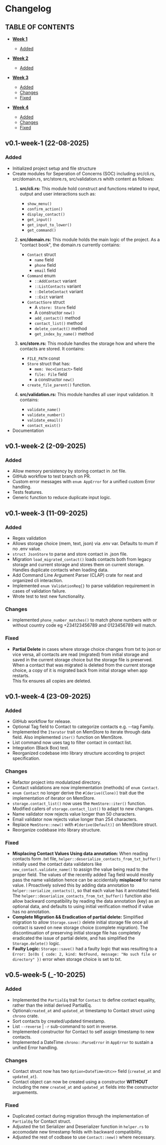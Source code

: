 # Changelog

## TABLE OF CONTENTS
* [**Week 1**](#v01-week-1-22-08-2025)
    - [Added](#added)

* [**Week 2**](#v01-week-2-2-09-2025)
    - [Added](#added-1)

* [**Week 3**](#v01-week-3-11-09-2025)
    - [Added](#added-2)
    - [Changes](#changes)
    - [Fixed](#fixed)

* [**Week 4**](#v01-week-4-23-09-2025)
    - [Added](#added-3)
    - [Changes](#changes-1)
    - [Fixed](#fixed-1)



## v0.1-week-1 (22-08-2025)

<!--
Added: For new features.

Changed: For changes in existing functionality.

Fixed: For bug fixes.

Removed: For deprecated or removed features.
 -->

### Added
- Initialized project setup and file structure
- Create modules for Seperation of Concerns (SOC) including src/cli.rs, src/domain.rs, src/store.rs, src/validation.rs whith content as follows:
    1. **src/cli.rs:**
    This module hold construct and functions related to input, output and user interactions such as:
        - `show_menu()`
        - `confirm_action()`
        - `display_contact()`
        - `get_input()`
        - `get_input_to_lower()`
        - `get_command()`
    
    2. **src/domain.rs:**
    This module holds the main logic of the project. As a "contact book", the domain.rs currently contains:
        - `Contact` struct
            - `name` field
            - `phone` field
            - `email` field
        - `Command` enum
            - `::AddContact` variant
            - `::ListContacts` variant
            - `::DeleteContact` variant
            - `::Exit` variant
        - `ContactSore` struct
            - A `store: Store` field
            - A constructor `new()`
            - `add_contact()` method
            - `contact_list()` method
            - `delete_contact()` method
            - `get_index_by_name()` method
    3. **src/store.rs:**
    This module handles the storage how and where the contacts are stored. It contains:
        - `FILE_PATH` const
        - `Store` struct that has:
            - `mem: Vec<Contact>` field
            - `file: File` field
            - a constructor `new()`
        - `create_file_parent()` function.
    4. **src/validation.rs:** 
    This module handles all user input validation. It contains:
        - `validate_name()`
        - `validate_number()`
        - `validate_email()`
        - `contact_exist()`
- Documentation


## v0.1-week-2 (2-09-2025)

### Added
- Allow memory persistency by storing contact in .txt file.
- GitHub workflow to test branch on PR.
- Custom error messages with `enum AppError` for a unified custom Error handling.
- Tests features.
- Generic function to reduce duplicate input logic.


## v0.1-week-3 (11-09-2025)

### Added
- Regex validation
- Allows storage choice (mem, text, json) via .env var. Defaults to mum if no .env value.
- `struct JsonStore` to parse and store contact in .json file.
- Migration `load_migrated_contact()` loads contacts both from legacy storage and current storage and stores them on current storage. Handles duplicate contacts when loading data.
- Add Command Line Argument Parser (CLAP) crate for neat and organized cli interaction.
- Implemented `enum ValidationReq{}` to parse validation requirement in cases of validation failure.
- Wrote test to test new functionality.

### Changes
- implemented `phone_number_matches()` to match phone numbers with or without country code eg +234123456789 and 0123456789 will match.

### Fixed
- **Partial Delete** in cases where storage choice changes from txt to json or vice versa, all contacts are read (migrated) from initial storage and saved in the current storage choice but the storage file is preserved. When a contact that was migrated is deleted from the current storage choice, a copy of it is migrated back from initial storage when app restarts.  
This fix ensures all copies are deleted.



## v0.1-week-4 (23-09-2025)

### Added
- GitHub workflow for release.
- Optional Tag field to Contact to categorize contacts e.g. --tag Family.
- Implemented the `Iterator` trait on MemStore to iterate through data field. Also implemented `iter()` function on MemStore.
- List command now uses tag to filter contact in contact list.
- Integration (Black Box) test.
- Reorganized codebase into library structure according to project specification.



### Changes
- Refactor project into modulatized directory.
- Contact validations are now implementation (methods) of `enum Contact`.
- `enum Contact` no longer derive the `#[derive(Clone)]` trait due the implementation of iterator on MemStore.
- `storage.contact_list()` now uses the `MemStore::iter()` function. Modified callers of `storage.contact_list()` to adapt to new changes.
- Name validator now rejects value longer than 50 characters.
- Email validator now rejects value longer than 254 characters.
- Replace `MemStore::new()` with `#[derive(Default)]` on MemStore struct.
- Reorganize codebase into library structure.


### Fixed
- **Misplacing Contact Values Using data annotation:** When reading contacts form .txt file, `helper::deserialize_contacts_from_txt_buffer()` initially used the contact data validators like `new_contact.validate_name()` to assign the value being read to the proper field. The values of the recently added Tag field would mostly pass the name validation hence can be accidentally **misplaced** for name value. I Proactively solved this by adding data annotation to `helper::serialize_contacts()`, so that each value has it annotated field. The `helper::deserialize_contacts_from_txt_buffer()` function also allow backward compatibility by reading the data annotation (key) as an optional data, and defaults to using initial verification method if value has no annotation.
- **Complete Migration && Eradication of partial delete:** Simplified migration to allow `Storage.save()` delete initial storage file once all contact is saved on new storage choice (complete migration). The discontinuation of preserving initial storage file has completely eradicated the issue of partial delete, and has simplified the `Storage.delete()` logic.
- **Faulty Logic:** `Storage::save()` had a faulty logic that was resulting to a `Error: Io(Os { code: 2, kind: NotFound, message: "No such file or directory" })` error when storage choice is set to txt.



## v0.5-week-5 (_-10-2025)

### Added
- Implemented the `PartialEq` trait for `Contact` to define contact equality, rather than the initial derived PartialEq.
- Optional`created_at` and `updated_at` timestamp to Contact struct using `chrono` crate.
- Sort contacts by created/updated timestamp.
- List `--reverse` | `-r` sub-command to sort in reverse.
- Implemented constructor for Contact to self assign timestamp to new contacts.
- Implemented a DateTime `chrono::ParseError` in `AppError` to sustain a unified Error handling.



### Changes
- Contact struct now has two `Option<DateTime<Utc>>` field (`created_at` and `updated_at`).
- Contact object can now be created using a constructor **WITHOUT** including the new `created_at` and `updated_at` fields into the constructor arguements.


### Fixed
- Duplicated contact during migration through the implementation of `PartialEq` for Contact struct.
- Adjusted the txt Serializer and Deserializer function in `helper.rs` to accomodate new timestamp feilds with backward compatibility.
- Adjusted the rest of codbase to use `Contact::new()` where necessary.